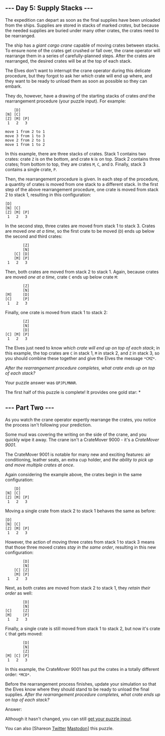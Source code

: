 \--- Day 5: Supply Stacks ---
----------

The expedition can depart as soon as the final supplies have been unloaded from the ships. Supplies are stored in stacks of marked *crates*, but because the needed supplies are buried under many other crates, the crates need to be rearranged.

The ship has a *giant cargo crane* capable of moving crates between stacks. To ensure none of the crates get crushed or fall over, the crane operator will rearrange them in a series of carefully-planned steps. After the crates are rearranged, the desired crates will be at the top of each stack.

The Elves don't want to interrupt the crane operator during this delicate procedure, but they forgot to ask her *which* crate will end up where, and they want to be ready to unload them as soon as possible so they can embark.

They do, however, have a drawing of the starting stacks of crates *and* the rearrangement procedure (your puzzle input). For example:

```
    [D]    
[N] [C]    
[Z] [M] [P]
 1   2   3

move 1 from 2 to 1
move 3 from 1 to 3
move 2 from 2 to 1
move 1 from 1 to 2

```

In this example, there are three stacks of crates. Stack 1 contains two crates: crate `Z` is on the bottom, and crate `N` is on top. Stack 2 contains three crates; from bottom to top, they are crates `M`, `C`, and `D`. Finally, stack 3 contains a single crate, `P`.

Then, the rearrangement procedure is given. In each step of the procedure, a quantity of crates is moved from one stack to a different stack. In the first step of the above rearrangement procedure, one crate is moved from stack 2 to stack 1, resulting in this configuration:

```
[D]        
[N] [C]    
[Z] [M] [P]
 1   2   3

```

In the second step, three crates are moved from stack 1 to stack 3. Crates are moved *one at a time*, so the first crate to be moved (`D`) ends up below the second and third crates:

```
        [Z]
        [N]
    [C] [D]
    [M] [P]
 1   2   3

```

Then, both crates are moved from stack 2 to stack 1. Again, because crates are moved *one at a time*, crate `C` ends up below crate `M`:

```
        [Z]
        [N]
[M]     [D]
[C]     [P]
 1   2   3

```

Finally, one crate is moved from stack 1 to stack 2:

```
        [Z]
        [N]
        [D]
[C] [M] [P]
 1   2   3

```

The Elves just need to know *which crate will end up on top of each stack*; in this example, the top crates are `C` in stack 1, `M` in stack 2, and `Z` in stack 3, so you should combine these together and give the Elves the message `*CMZ*`.

*After the rearrangement procedure completes, what crate ends up on top of each stack?*

Your puzzle answer was `QPJPLMNNR`.

The first half of this puzzle is complete! It provides one gold star: \*

\--- Part Two ---
----------

As you watch the crane operator expertly rearrange the crates, you notice the process isn't following your prediction.

Some mud was covering the writing on the side of the crane, and you quickly wipe it away. The crane isn't a CrateMover 9000 - it's a *CrateMover 9001*.

The CrateMover 9001 is notable for many new and exciting features: air conditioning, leather seats, an extra cup holder, and *the ability to pick up and move multiple crates at once*.

Again considering the example above, the crates begin in the same configuration:

```
    [D]    
[N] [C]    
[Z] [M] [P]
 1   2   3

```

Moving a single crate from stack 2 to stack 1 behaves the same as before:

```
[D]        
[N] [C]    
[Z] [M] [P]
 1   2   3

```

However, the action of moving three crates from stack 1 to stack 3 means that those three moved crates *stay in the same order*, resulting in this new configuration:

```
        [D]
        [N]
    [C] [Z]
    [M] [P]
 1   2   3

```

Next, as both crates are moved from stack 2 to stack 1, they *retain their order* as well:

```
        [D]
        [N]
[C]     [Z]
[M]     [P]
 1   2   3

```

Finally, a single crate is still moved from stack 1 to stack 2, but now it's crate `C` that gets moved:

```
        [D]
        [N]
        [Z]
[M] [C] [P]
 1   2   3

```

In this example, the CrateMover 9001 has put the crates in a totally different order: `*MCD*`.

Before the rearrangement process finishes, update your simulation so that the Elves know where they should stand to be ready to unload the final supplies. *After the rearrangement procedure completes, what crate ends up on top of each stack?*

Answer:

Although it hasn't changed, you can still [get your puzzle input](5/input).

You can also [Shareon [Twitter](https://twitter.com/intent/tweet?text=I%27ve+completed+Part+One+of+%22Supply+Stacks%22+%2D+Day+5+%2D+Advent+of+Code+2022&url=https%3A%2F%2Fadventofcode%2Ecom%2F2022%2Fday%2F5&related=ericwastl&hashtags=AdventOfCode) [Mastodon](javascript:void(0);)] this puzzle.